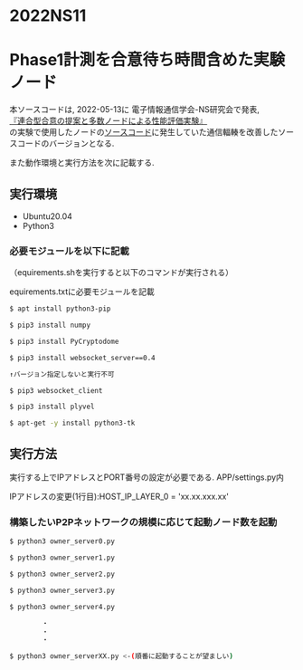 # 2022NS11
# Phase1計測を合意待ち時間含めた実験ノード


本ソースコードは, 2022-05-13に
電子情報通信学会-NS研究会で発表, <br>[『連合型合意の提案と多数ノードによる性能評価実験』](https://ken.ieice.org/ken/paper/20220513SC9R/)<br>
の実験で使用したノードの[ソースコード](https://github.com/cit-fujihalab/Cross-ref_for_Many-Nodes)に発生していた通信輻輳を改善したソースコードのバージョンとなる.

また動作環境と実行方法を次に記載する.

## 実行環境

- Ubuntu20.04
- Python3

### 必要モジュールを以下に記載
（equirements.shを実行すると以下のコマンドが実行される）

equirements.txtに必要モジュールを記載
```sh equirements.txt
$ apt install python3-pip

$ pip3 install numpy

$ pip3 install PyCryptodome

$ pip3 install websocket_server==0.4

↑バージョン指定しないと実行不可

$ pip3 websocket_client

$ pip3 install plyvel

$ apt-get -y install python3-tk
```

## 実行方法


実行する上でIPアドレスとPORT番号の設定が必要である.
APP/settings.py内

IPアドレスの変更(1行目):HOST_IP_LAYER_0 = 'xx.xx.xxx.xx'

### 構築したいP2Pネットワークの規模に応じて起動ノード数を起動

```sh
$ python3 owner_server0.py

$ python3 owner_server1.py

$ python3 owner_server2.py

$ python3 owner_server3.py

$ python3 owner_server4.py

        ・
        ・
        ・

$ python3 owner_serverXX.py <-(順番に起動することが望ましい)
```